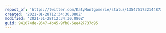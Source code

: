```yaml
---
repost_of: 'https://twitter.com/KatyMontgomerie/status/1354751732144873475'
created: '2021-01-28T12:34:30.080Z'
modified: '2021-01-28T12:34:30.080Z'
guid: 941074de-9647-4b45-9fb8-6ee427737d95
---
```

 
